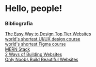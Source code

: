 # Hello, people!

### Bibliografia 

<a href="https://www.youtube.com/watch?v=qyomWr_C_jA&t=612s">The Easy Way to Design Top Tier Websites</a><br>
<a href="https://www.youtube.com/watch?v=wIuVvCuiJhU">world's shortest UI/UX design course</a><br>
<a href="https://www.youtube.com/watch?v=1pW_sk-2y40&list=WL&index=1">world's shortest Figma course</a><br>
<a href="https://www.geeksforgeeks.org/mern-stack/">MERN Stack</a><br>
<a href="https://www.youtube.com/watch?v=Kkjpvfwhv-c">2 Ways of Building Websites</a><br>
<a href="https://www.youtube.com/watch?v=NJGLR5gl6m4">Only Noobs Build Beautiful Websites</a>
